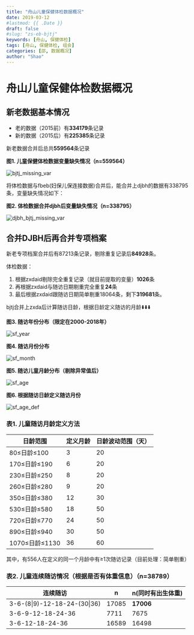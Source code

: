 ```yaml
---
title: "舟山儿童保健体检数据概况"
date: 2019-03-12
#lastmod: {{ .Date }}
draft: false
#slug: "zs-eb-bjtj"
keywords: [舟山, 保健体检]
tags: [舟山, 保健体检, 组会]
categories: [邵, 数据概况]
author: "Shao"
---
```


# 舟山儿童保健体检数据概况

## 新老数据基本情况

- 老的数据（2015前）有**334179**条记录
- 新的数据（2015后）有**225385**条记录

新老数据合并后总共**559564**条记录

**图1. 儿童保健体检数据变量缺失情况（n=559564）**

![bjtj_missing_var](舟山儿童bjtj数据概况.img/bjtj_missing_var.png)

将体检数据与fbeb(妇保儿保连接数据)合并后，能合并上djbh的数据有338795条，变量缺失情况如下：

**图2. 体检数据合并djbh后变量缺失情况（n=338795）**

![djbh_bjtj_missing_var](舟山儿童bjtj数据概况.img/djbh_bjtj_missing_var.png)

## 合并DJBH后再合并专项档案

新老专项档案合并后有87213条记录，剔除重复记录后**84928**条。

体检数据：

1. 根据zxdaid剔除完全重复记录（就目前提取的变量）**1026**条
2. 再根据zxdaid与随访日期剔重完全重复**24**条
3. 最后根据zxdaid跟随访日期简单剔重18064条，剩下**319681**条。

bjtj合并上zxda后计算随访日龄，根据日龄定义随访的月龄:arrow_down::arrow_down::arrow_down:

**图3. 随访年份分布（限定在2000-2018年）**

![sf_year](舟山儿童bjtj数据概况.img/sf_year.png)

**图4. 随访月份分布**

![sf_month](舟山儿童bjtj数据概况.img/sf_month.png)

**图5. 随访儿童月龄分布（剔除异常值后）**

![sf_age](舟山儿童bjtj数据概况.img/sf_age.png)

**图6. 根据随访日龄定义随访月份**

![sf_age_def](舟山儿童bjtj数据概况.img/sf_age_def.png)

### 表1. 儿童随访月龄定义方法

| 日龄范围       | 定义月龄 | 日龄波动范围（天） |
| -------------- | -------- | ------------------ |
| 80≤日龄≤100    | 3        | 20                 |
| 170≤日龄≤190   | 6        | 20                 |
| 230≤日龄≤250   | 8        | 20                 |
| 260≤日龄≤280   | 9        | 20                 |
| 350≤日龄≤380   | 12       | 30                 |
| 530≤日龄≤580   | 18       | 50                 |
| 720≤日龄≤770   | 24       | 50                 |
| 890≤日龄≤940   | 30       | 50                 |
| 1070≤日龄≤1130 | 36       | 60                 |

其中，有556人在定义的同一个月龄中有≥1次随访记录（目前处理：简单剔重）

### 表2. 儿童连续随访情况（根据是否有体重信息）（n=38789）

| 连续随访                     | n     | n(同时有出生体重) |
| ---------------------------- | ----- | ----------------- |
| 3-6-(8\|9)-12-18-24-(30\|36) | 17085 | **17006**         |
| 3-6-9-12-18-24-36            | 7711  | 7675              |
| 3-6-12-18-24-36              | 16589 | 16498             |

